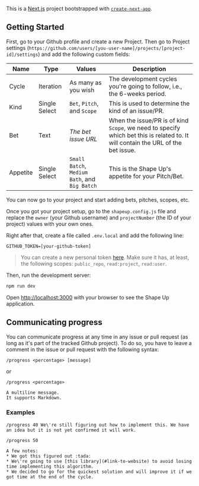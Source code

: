 This is a [Next.js](https://nextjs.org/) project bootstrapped with [`create-next-app`](https://github.com/vercel/next.js/tree/canary/packages/create-next-app).

## Getting Started

First, go to your Github profile and create a new Project. Then go to Project settings (`https://github.com/users/[you-user-name]/projects/[project-id]/settings`) and add the following custom fields:

|Name|Type|Values|Description|
|---|---|---|---|
|Cycle|Iteration|As many as you wish|The development cycles you're going to follow, i.e., the 6-weeks period.
|Kind|Single Select|`Bet`, `Pitch`, and `Scope`|This is used to determine the kind of an issue/PR.
|Bet|Text|_The bet issue URL_|When the issue/PR is of kind `Scope`, we need to specify which bet this is related to. It will contain the URL of the bet issue.
|Appetite|Single Select|`Small Batch`, `Medium Bath`, and `Big Batch`|This is the Shape Up's appetite for your Pitch/Bet.

You can now go to your project and start adding bets, pitches, scopes, etc.

Once you got your project setup, go to the `shapeup.config.js` file and replace the `owner` (your Github username) and `projectNumber` (the ID of your project) values with your own ones.

Right after that, create a file called `.env.local` and add the following line:

```
GITHUB_TOKEN=[your-github-token]
```

> You can create a new personal token [here](https://github.com/settings/tokens). Make sure it has, at least, the following scopes: `public_repo`, `read:project`, `read:user`.

Then, run the development server:

```bash
npm run dev
```

Open [http://localhost:3000](http://localhost:3000) with your browser to see the Shape Up application.

## Communicating progress

You can communicate progress at any time in any issue or pull request (as long as it's part of the tracked Github project). To do so, you have to leave a comment in the issue or pull request with the following syntax:

```
/progress <percentage> [message]
```
or

```
/progress <percentage>

A multiline message.
It supports Markdown.
```

### Examples

```
/progress 40 We\'re still figuring out how to implement this. We have an idea but it is not yet confirmed it will work.
```

```
/progress 50

A few notes:
* We got this figured out :tada:
* We\'re going to use [this library](#link-to-website) to avoid losing time implementing this algorithm.
* We decided to go for the quickest solution and will improve it if we got time at the end of the cycle.
```
